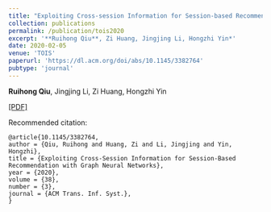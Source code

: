 ```yaml
---
title: "Exploiting Cross-session Information for Session-based Recommendation with Graph Neural Networks"
collection: publications
permalink: /publication/tois2020
excerpt: '**Ruihong Qiu**, Zi Huang, Jingjing Li, Hongzhi Yin*'
date: 2020-02-05
venue: 'TOIS'
paperurl: 'https://dl.acm.org/doi/abs/10.1145/3382764'
pubtype: 'journal'
---
```

**Ruihong Qiu**, Jingjing Li, Zi Huang, Hongzhi Yin

[\[PDF\]](https://dl.acm.org/doi/abs/10.1145/3382764)

Recommended citation:
```
@article{10.1145/3382764,
author = {Qiu, Ruihong and Huang, Zi and Li, Jingjing and Yin, Hongzhi},
title = {Exploiting Cross-Session Information for Session-Based Recommendation with Graph Neural Networks},
year = {2020},
volume = {38},
number = {3},
journal = {ACM Trans. Inf. Syst.},
}
```